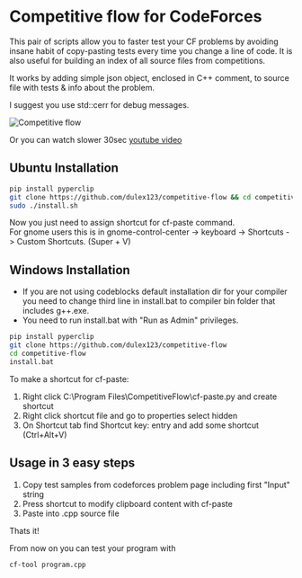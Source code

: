 # Competitive flow for CodeForces


This pair of scripts allow you to faster test your CF problems by avoiding insane habit of copy-pasting tests every time you change a line of code. It is also useful for building an index of all source files from competitions.

It works by adding simple json object, enclosed in C++ comment, to source file with tests & info about the problem.

I suggest you use std::cerr for debug messages.

![Competitive flow](https://media.giphy.com/media/xT8qBhwuiiXczRZBAI/giphy.gif)

Or you can watch slower 30sec [youtube video](https://youtu.be/vFjqoGfHRBk)

## Ubuntu Installation

```sh
pip install pyperclip
git clone https://github.com/dulex123/competitive-flow && cd competitive-flow
sudo ./install.sh
```
Now you just need to assign shortcut for cf-paste command.  
For gnome users this is in gnome-control-center -> keyboard -> Shortcuts -> Custom Shortcuts. (Super + V)

## Windows Installation

- If you are not using codeblocks default installation dir for your compiler you need to change third line in install.bat to compiler bin folder that includes g++.exe.
- You need to run install.bat with "Run as Admin" privileges.  

```sh
pip install pyperclip
git clone https://github.com/dulex123/competitive-flow
cd competitive-flow
install.bat
```
To make a shortcut for cf-paste:

1. Right click C:\Program Files\CompetitiveFlow\cf-paste.py and create shortcut  
2. Right click shortcut file and go to properties select hidden  
3. On Shortcut tab find Shortcut key: entry and add some shortcut (Ctrl+Alt+V)  


## Usage in 3 easy steps

1. Copy test samples from codeforces problem page including first "Input" string  
2. Press shortcut to modify clipboard content with cf-paste  
3. Paste into .cpp source file  

Thats it! 

From now on you can test your program with 

```sh
cf-tool program.cpp 
```
